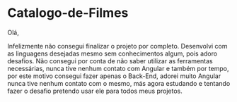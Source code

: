 # Catalogo-de-Filmes

Olá,

Infelizmente não consegui finalizar o projeto por completo. Desenvolvi com as linguagens desejadas mesmo sem conhecimentos algum, pois adoro desafios.
Não consegui por conta de não saber utilizar as ferramentas necessárias, nunca tive nenhum contato com Angular e também por tempo, por este motivo consegui fazer apenas o Back-End, adorei muito Angular nunca tive nenhum contato com o mesmo, más agora estudando e tentando fazer o desafio pretendo usar ele para todos meus projetos.
